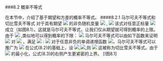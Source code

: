 ﻿###8.2 概率不等式

在本节中，介绍了基于期望和方差的概率不等式。
####8.2.1 马尔可夫不等式和切比雪夫不等式
对于具有期望 <img src="http://latex.codecogs.com/gif.latex?$E[x]$" style="border:none;"> 的非负随机变量 <img src="http://latex.codecogs.com/gif.latex?$x$" style="border:none;"> ,
<img src="http://latex.codecogs.com/gif.latex?$$Pr(x\ge a)\le\frac{E[x]}{a}(8.1)$$" style="border:none;">
该式对任意正标量 <img src="http://latex.codecogs.com/gif.latex?$a$" style="border:none;"> 成立（如图8.1）。这就是马尔可夫不等式，让我们仅从期望就可得到概率的上限。由于 <img src="http://latex.codecogs.com/gif.latex?$Pr(x\lt a)=1-Pr(x\ge a)$" style="border:none;"> ,类似地可以得到概率的下限：
<img src="http://latex.codecogs.com/gif.latex?$$Pr(x\lt a)\ge1-\frac{E[x]}{a}.$$" style="border:none;">
马尔可夫不等式可以由如下函数来证明
<img src="http://latex.codecogs.com/gif.latex?$$g(x)=
\begin{cases}
a, & x\ge a\\
0, & 0\le x\lt a
\end{cases},$$" style="border:none;">
对 <img src="http://latex.codecogs.com/gif.latex?$x\ge0$" style="border:none;"> ，满足 <img src="http://latex.codecogs.com/gif.latex?$x\ge g(x)$" style="border:none;"> :
<img src="http://latex.codecogs.com/gif.latex?$$E[x]\ge E[g(x)]=a\cdot Pr(x\ge a).$$" style="border:none;">
对于任意非负的单调递增函数 <img src="http://latex.codecogs.com/gif.latex?$\phi(x)$" style="border:none;">，马尔可夫不等式可以推广为
<img src="http://latex.codecogs.com/gif.latex?$$Pr(x\ge a)=Pr(\phi(x)\ge\phi(a))\le\frac{E[\phi(x)]}{\phi(a)}.(8.2)$$" style="border:none;">
在公式(8.2)的基础上，设 <img src="http://latex.codecogs.com/gif.latex?$\phi(x)=e^{tx}$" style="border:none;">,<img src="http://latex.codecogs.com/gif.latex?$t\gt0$" style="border:none;">,则
<img src="http://latex.codecogs.com/gif.latex?$$Pr(x\ge a)=Pr(e^{tx}\ge e^{ta})\le\frac{E[e^{tx}]}{e^{ta}},(8.3)$$" style="border:none;">
这被称为切比雪夫不等式。由于 <img src="http://latex.codecogs.com/gif.latex?$t$" style="border:none;"> 的最小化，公式(8.3)的右侧产生更紧密的上界。
[!图8.1]






